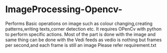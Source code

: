 # ImageProcessing-Opencv-
Performs Basic operations on image such as colour changing,creating patterns,writing texts,corner detection etc.
It requires OPenCv with python to perform specific actions.
Most of the part is done with the image and same thing can be done with the Vedi feeds as vedio is nothing but frames per second,and each frame is still an image
Please refer requirement.txt
